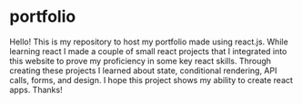 # portfolio

Hello! This is my repository to host my portfolio made using react.js. While learning react I made a couple of small react projects that I integrated into this 
website to prove my proficiency in some key react skills. Through creating these projects I learned about state, conditional rendering, API calls, forms, and design. 
I hope this project shows my ability to create react apps. Thanks!
